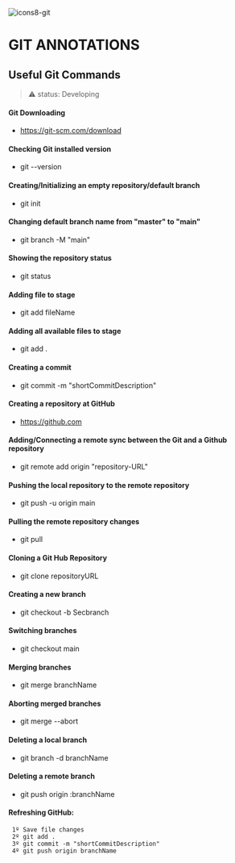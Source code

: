 ![icons8-git](https://user-images.githubusercontent.com/67625804/154203860-ac702c40-98c9-4bab-a3f5-c93b97f46980.svg)
<h1>GIT ANNOTATIONS </H1>
<h2> Useful Git Commands </h2>

>⚠️ status: Developing

#### Git Downloading<br>
+ https://git-scm.com/download

#### Checking Git installed version<br>
+ git --version

#### Creating/Initializing an empty repository/default branch<br>
+ git init

#### Changing default branch name from "master" to "main"<br>
+ git branch -M "main"<br>

#### Showing the repository status<br>
+ git status

#### Adding file to stage<br>
+ git add fileName

#### Adding all available files to stage<br>
+ git add .

#### Creating a commit<br>
+ git commit -m "shortCommitDescription"

#### Creating a repository at GitHub<br>
+ https://github.com

#### Adding/Connecting a remote sync between the Git and a Github repository<br>
+ git remote add origin "repository-URL"

#### Pushing the local repository to the remote repository<br>
+ git push -u origin main

#### Pulling the remote repository changes<br>
+ git pull

#### Cloning a Git Hub Repository<br>
+ git clone repositoryURL

#### Creating a new branch<br>
+ git checkout -b Secbranch

#### Switching branches<br>
+ git checkout main

#### Merging branches<br>
+ git merge branchName

#### Aborting merged branches<br>
+ git merge --abort

#### Deleting a local branch<br>
+ git branch -d branchName

#### Deleting a remote branch<br>
+ git push origin :branchName


#### Refreshing GitHub:
```
 1º Save file changes
 2º git add .
 3º git commit -m "shortCommitDescription"
 4º git push origin branchName
 ```


